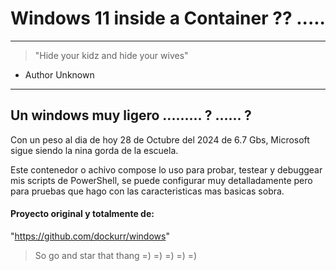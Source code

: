 # Windows 11 inside a Container ?? .....

___

> "Hide your kidz and hide your wives"

  - Author Unknown

___

## Un windows muy ligero ......... ? ...... ?

Con un peso al dia de hoy 28 de Octubre del 2024 de 6.7 Gbs, Microsoft sigue siendo
la nina gorda de la escuela.

Este contenedor o achivo compose lo uso para probar, testear y debuggear mis scripts
de PowerShell, se puede configurar muy detalladamente pero para pruebas que hago
con las caracteristicas mas basicas sobra.









#### Proyecto original y totalmente de:
"https://github.com/dockurr/windows"

> So go and star that thang
      =)
            =)
                  =)
                        =)
                              =)
